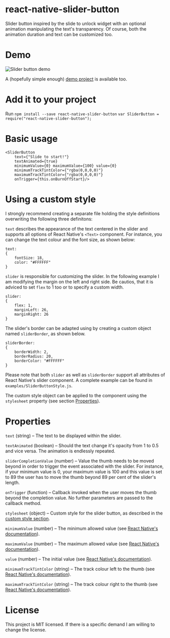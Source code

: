 # react-native-slider-button
Slider button inspired by the slide to unlock widget with an optional animation manipulating the text's transparency. Of course, both the animation duration and text can be customized too.

# Demo
![Slider button demo](https://cloud.githubusercontent.com/assets/5032736/9308065/2fc31704-4502-11e5-89a6-d9ef4e619034.gif)

A (hopefully simple enough) [demo project](https://github.com/agentS/reactNativeSliderButtonDemo) is available too.

# Add it to your project
Run `npm install --save react-native-slider-button`
`var SliderButton = require("react-native-slider-button");`

# Basic usage
    <SliderButton
		text={"Slide to start!"}
		textAnimated={true}
		minimumValue={0} maximumValue={100} value={0}
		minimumTrackTintColor={"rgba(0,0,0,0)"}
		maximumTrackTintColor={"rgba(0,0,0,0)"}
		onTrigger={this.onBurnOffStart}/>

# Using a custom style
I strongly recommend creating a separate file holding the style definitions overwriting the following three definitons:

`text` describes the appearance of the text centered in the slider and supports all options of React Native's `<Text>` component. For instance, you can change the text colour and the font size, as shown below:

	text:
	{
		fontSize: 18,
		color: "#FFFFFF"
	}

`slider` is responsible for customizing the slider. In the following example I am modifying the margin on the left and right side. Be cautios, that it is adviced to set `flex` to 1 too or to specify a custom width.

	slider:
	{
		flex: 1,
		marginLeft: 26,
		marginRight: 26
	}

The slider's border can be adapted using by creating a custom object named `sliderBorder`, as shown below.

	sliderBorder:
	{
		borderWidth: 2,
		borderRadius: 20,
		borderColor: "#FFFFFF"
	}

Please note that both `slider` as well as `sliderBorder` support all attributes of React Native's slider component. A complete example can be found in `examples/SliderButtonStyle.js`.

The custom style object can be applied to the component using the `stylesheet` property (see section [Properties](#properties)).

# Properties

`text` (string) – The text to be displayed within the slider.

`textAnimated` (boolean) – Should the text change it's opacity from 1 to 0.5 and vice versa. The animation is endlessly repeated.

`sliderCompletionValue` (number) – Value the thumb needs to be moved beyond in order to trigger the event associated with the slider. For instance, if your minimum value is 0, your maximum value is 100 and this value is set to 89 the user has to move the thumb beyond 89 per cent of the slider's length.

`onTrigger` (function) – Callback invoked when the user moves the thumb beyond the completion value. No further parameters are passed to the callback method.

`stylesheet` (object) – Custom style for the slider button, as described in the [custom style section](#using-a-custom-style).

`minimumValue` (number) – The minimum allowed value (see [React Native's documentation](https://facebook.github.io/react-native/docs/sliderios.html)).

`maximumValue` (number) – The maximum allowed value (see [React Native's documentation](https://facebook.github.io/react-native/docs/sliderios.html)).

`value` (number) – The initial value (see [React Native's documentation](https://facebook.github.io/react-native/docs/sliderios.html)).

`minimumTrackTintColor` (string) – The track colour left to the thumb (see [React Native's documentation](https://facebook.github.io/react-native/docs/sliderios.html)).

`maximumTrackTintColor` (string) – The track colour right to the thumb (see [React Native's documentation](https://facebook.github.io/react-native/docs/sliderios.html)).

# License
This project is MIT licensed. If there is a specific demand I am willing to change the license.
